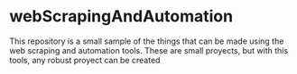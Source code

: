 # webScrapingAndAutomation
This repository is a small sample of the things that can be made using the web scraping and automation tools. These are small proyects, but with this tools, any robust proyect can be created

